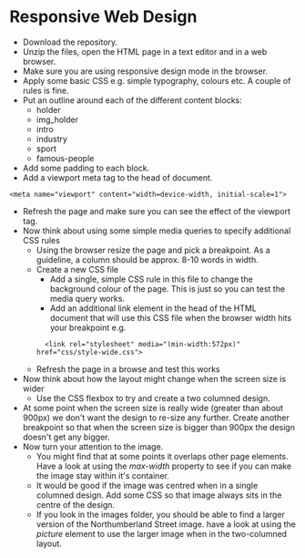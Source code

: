 # Responsive Web Design

* Download the repository.
* Unzip the files, open the HTML page in a text editor and in a web browser.
* Make sure you are using responsive design mode in the browser.
* Apply some basic CSS e.g. simple typography, colours etc. A couple of rules is fine.
* Put an outline around each of the different content blocks:
    * holder
    * img_holder
    * intro
    * industry
    * sport
    * famous-people
* Add some padding to each block.
* Add a viewport meta tag to the head of document.
```
<meta name="viewport" content="width=device-width, initial-scale=1">
```
* Refresh the page and make sure you can see the effect of the viewport tag.
* Now think about using some simple media queries to specify additional CSS rules
  * Using the browser resize the page and pick a breakpoint. As a guideline, a column should be approx. 8-10 words in width.
  * Create a new CSS file
    * Add a single, simple CSS rule in this file to change the background colour of the page. This is just so you can test the media query works.
    * Add an additional link element in the head of the HTML document that will use this CSS file when the browser width hits your breakpoint e.g.
    ```
      <link rel="stylesheet" media="(min-width:572px)" href="css/style-wide.css">
    ```
  * Refresh the page in a browse and test this works
* Now think about how the layout might change when the screen size is wider
  * Use the CSS flexbox to try and create a two columned design.
* At some point when the screen size is really wide (greater than about 900px) we don't want the design to re-size any further. Create another breakpoint so that when the screen size is bigger than 900px the design doesn't get any bigger.
* Now turn your attention to the image.
  * You might find that at some points it overlaps other page elements. Have a look at using the *max-width* property to see if you can make the image stay within it's container.
  * It would be good if the image was centred when in a single columned design. Add some CSS so that image always sits in the centre of the design.
  * If you look in the images folder, you should be able to find a larger version of the Northumberland Street image. have a look at using the *picture* element to use the larger image when in the two-columned layout.
